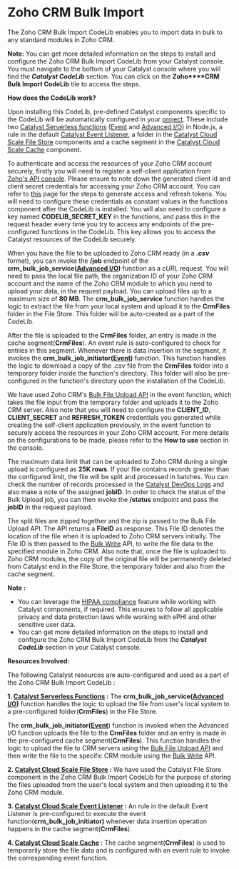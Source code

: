 # Zoho CRM Bulk Import

The Zoho CRM Bulk Import CodeLib enables you to import data in bulk to any standard modules in Zoho CRM.

**Note:** You can get more detailed information on the steps to install and configure the Zoho CRM Bulk Import CodeLib from your Catalyst console. You must navigate to the bottom of your Catalyst console where you will find the **_Catalyst CodeLib_** section. You can click on the **Zoho****CRM Bulk Import CodeLib** tile to access the steps.

**How does the CodeLib work?**

Upon installing this CodeLib, pre-defined Catalyst components specific to the CodeLib will be automatically configured in your [project](https://console.catalyst.zoho.com/baas/index). These include two [Catalyst Serverless functions](https://catalyst.zoho.com/help/functions.html) ([Event](https://catalyst.zoho.com/help/event-functions.html) and [Advanced I/O](https://catalyst.zoho.com/help/advancedio-functions.html)) in Node.js, a rule in the default [Catalyst Event Listener](https://catalyst.zoho.com/help/event-listeners.html), a folder in the [Catalyst Cloud Scale File Store](https://catalyst.zoho.com/help/file-store.html) components and a cache segment in the [Catalyst Cloud Scale Cache](https://catalyst.zoho.com/help/cache.html) component.

To authenticate and access the resources of your Zoho CRM account securely, firstly you will need to register a self-client application from [Zoho&#39;s API console](https://api-console.zoho.com/). Please ensure to note down the generated client id and client secret credentials for accessing your Zoho CRM account. You can refer to [this](https://catalyst.zoho.com/help/api/introduction/access-and-refresh.html) page for the steps to generate access and refresh tokens. You will need to configure these credentials as constant values in the functions component after the CodeLib is installed. You will also need to configure a key named **CODELIB_SECRET_KEY** in the functions, and pass this in the request header every time you try to access any endpoints of the pre-configured functions in the CodeLib. This key allows you to access the Catalyst resources of the CodeLib securely.

When you have the file to be uploaded to Zoho CRM ready (in a **_.csv_** format), you can invoke the **/job** endpoint of the **crm_bulk_job_service([Advanced I/O](https://catalyst.zoho.com/help/advancedio-functions.html))** function as a _cURL_ request. You will need to pass the local file path, the organization ID of your Zoho CRM account and the name of the Zoho CRM module to which you need to upload your data, in the request payload. You can upload files up to a maximum size of **80 MB**. The **crm_bulk_job_service** function handles the logic to extract the file from your local system and upload it to the **CrmFiles** folder in the File Store. This folder will be auto-created as a part of the CodeLib.

After the file is uploaded to the **CrmFiles** folder, an entry is made in the cache segment(**CrmFiles**). An event rule is auto-configured to check for entries in this segment. Whenever there is data insertion in the segment, it invokes the **crm_bulk_job_initiator([Event](https://catalyst.zoho.com/help/event-functions.html))** function. This function handles the logic to download a copy of the ._csv_ file from the **CrmFiles** folder into a temporary folder inside the function's directory. This folder will also be pre-configured in the function's directory upon the installation of the CodeLib.

We have used Zoho CRM's [Bulk File Upload API](https://www.zoho.com/crm/developer/docs/api/v3/bulk-write/upload-file.html) in the event function, which takes the file input from the temporary folder and uploads it to the Zoho CRM server. Also note that you will need to configure the **CLIENT_ID**, **CLIENT_SECRET** and **REFRESH_TOKEN** credentials you generated while creating the self-client application previously, in the event function to securely access the resources in your Zoho CRM account. For more details on the configurations to be made, please refer to the **How to use** section in the console.

The maximum data limit that can be uploaded to Zoho CRM during a single upload is configured as **25K rows**. If your file contains records greater than the configured limit, the file will be split and processed in batches. You can check the number of records processed in the [Catalyst DevOps Logs](https://catalyst.zoho.com/help/logs.html) and also make a note of the assigned **jobID**. In order to check the status of the Bulk Upload job, you can then invoke the **/status** endpoint and pass the **jobID** in the request payload.

The split files are zipped together and the zip is passed to the Bulk File Upload API. The API returns a **FileID** as response. This File ID denotes the location of the file when it is uploaded to Zoho CRM servers initially. The File ID is then passed to the [Bulk Write](https://www.zoho.com/crm/developer/docs/api/v3/bulk-write/create-job.html) API, to write the file data to the specified module in Zoho CRM. Also note that, once the file is uploaded to Zoho CRM modules, the copy of the original file will be permanently deleted from Catalyst end in the File Store, the temporary folder and also from the cache segment.

**Note :**

- You can leverage the [HIPAA compliance](https://catalyst.zoho.com/help/hipaa-compliance.html) feature while working with Catalyst components, if required. This ensures to follow all applicable privacy and data protection laws while working with ePHI and other sensitive user data.
- You can get more detailed information on the steps to install and configure the Zoho CRM Bulk Import CodeLib from the **_Catalyst CodeLib_** section in your Catalyst console.

**Resources Involved:**

The following Catalyst resources are auto-configured and used as a part of the Zoho CRM Bulk Import CodeLib :

**1. [Catalyst Serverless Functions](https://catalyst.zoho.com/help/functions.html) :** The **crm_bulk_job_service([Advanced I/O](https://catalyst.zoho.com/help/advancedio-functions.html))** function handles the logic to upload the file from user's local system to a pre-configured folder(**CrmFiles**) in the File Store.

The **crm_bulk_job_initiator([Event](https://catalyst.zoho.com/help/event-functions.html)**) function is invoked when the Advanced I/O function uploads the file to the **CrmFiles** folder and an entry is made in the pre-configured cache segment(**CrmFiles**). This function handles the logic to upload the file to CRM servers using the [Bulk File Upload API](https://www.zoho.com/crm/developer/docs/api/v3/bulk-write/upload-file.html) and then write the file to the specific CRM module using the [Bulk Write](https://www.zoho.com/crm/developer/docs/api/v3/bulk-write/create-job.html) API.

**2. [Catalyst Cloud Scale File Store](https://catalyst.zoho.com/help/file-store.html) :** We have used the Catalyst File Store component in the Zoho CRM Bulk Import CodeLib for the purpose of storing the files uploaded from the user's local system and then uploading it to the Zoho CRM module.

**3. [Catalyst Cloud Scale Event Listener](https://catalyst.zoho.com/help/event-listeners.html) :** An rule in the default Event Listener is pre-configured to execute the event function(**crm_bulk_job_initiator)** whenever data insertion operation happens in the cache segment(**CrmFiles**).

**4. [Catalyst Cloud Scale Cache](https://catalyst.zoho.com/help/cache.html) :** The cache segment(**CrmFiles**) is used to temporarily store the file data and is configured with an event rule to invoke the corresponding event function.
